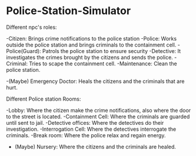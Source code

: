 # Police-Station-Simulator


Different npc's roles:

-Citizen: Brings crime notifications to the police station
-Police: Works outside the police station and brings criminals to the containment cell.
	-Police(Guard): Patrols the police station to ensure security
-Detective: It investigates the crimes brought by the citizens and sends the police.
-Criminal: Tries to scape the containment cell.
-Maintenance: Clean the police station.

-(Maybe) Emergency Doctor: Heals the citizens and the criminals that are hurt.


Different Police station Rooms:

-Lobby: Where the citizen make the crime notifications, also where the door to the street is located.
-Containment Cell: Where the criminals are guarded until sent to jail.
-Detective offices: Where the detectives do their investigation.
-Interrogation Cell: Where the detectives interrogate the criminals.
-Break room: Where the police relax and regain energy.

- (Maybe) Nursery: Where the citizens and the criminals are healed.
